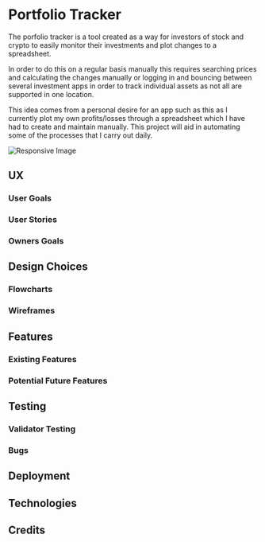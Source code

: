 # Portfolio Tracker #
The porfolio tracker is a tool created as a way for investors of stock and crypto to easily monitor their investments and plot changes to a spreadsheet.

In order to do this on a regular basis manually this requires searching prices and calculating the changes manually or logging in and bouncing between several investment apps in order to track individual assets as not all are supported in one location.

This idea comes from a personal desire for an app such as this as I currently plot my own profits/losses through a spreadsheet which I have had to create and maintain manually. This project will aid in automating some of the processes that I carry out daily.

![Responsive Image]()

## UX ##
### User Goals ###


### User Stories ###


### Owners Goals ###


## Design Choices ##
### Flowcharts ###


### Wireframes ###


## Features ##
### Existing Features ###


### Potential Future Features


## Testing ##



### Validator Testing ###


### Bugs ###


## Deployment ##


## Technologies ##


## Credits ##
